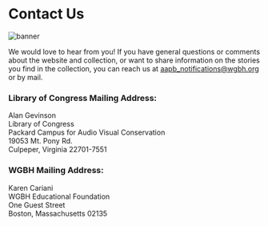 # Contact Us

![banner](/page-banners/banner8.jpg)

We would love to hear from you! If you have general questions or comments about the website and
collection, or want to share information on the stories you find in the 
collection, you can reach us at [aapb_notifications@wgbh.org](aapb_notifications@wgbh.org) or by mail.

### Library of Congress Mailing Address:
Alan Gevinson<br/>
Library of Congress<br/>
Packard Campus for Audio Visual Conservation<br/>
19053 Mt. Pony Rd.<br/>
Culpeper, Virginia 22701-7551<br/>

### WGBH Mailing Address:
Karen Cariani<br/>
WGBH Educational Foundation<br/>
One Guest Street<br/>
Boston, Massachusetts 02135<br/>
